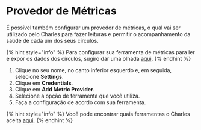 # Provedor de Métricas

É possível também configurar um provedor de métricas, o qual vai ser utilizado pelo Charles para fazer leituras e permitir o acompanhamento da saúde de cada um dos seus círculos.

{% hint style="info" %}
Para configurar sua ferramenta de métricas para ler e expor os dados dos círculos, sugiro dar uma olhada [aqui](../../../observability/metrics/configuration/#configurando-istio).
{% endhint %}

1. Clique no seu nome, no canto inferior esquerdo e, em seguida, selecione **Settings**.
2. Clique em **Credentials**.
3. Clique em **Add Metric Provider**.
4. Selecione a opção de ferramenta que você utiliza.
5. Faça a configuração de acordo com sua ferramenta.

{% hint style="info" %}
Você pode encontrar quais ferramentas o Charles aceita [aqui](../../../observability/metrics/overview.md#provedores-aceitos).
{% endhint %}



